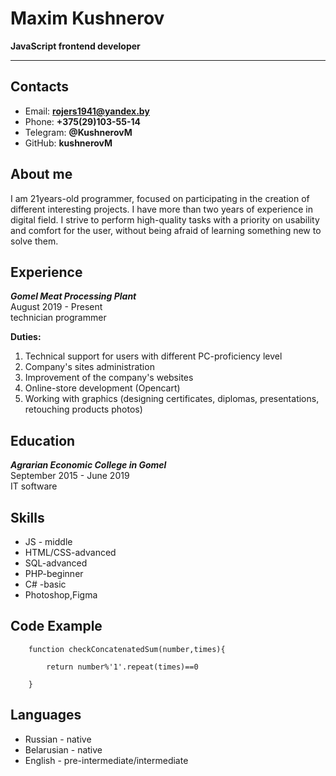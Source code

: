 # Maxim Kushnerov
**JavaScript frontend developer**
___
## Contacts
* Email: **rojers1941@yandex.by**
* Phone: **+375(29)103-55-14**
* Telegram: **@KushnerovM** 
* GitHub: **kushnerovM**

## About me
I am 21years-old programmer, focused on participating in the creation
of different interesting projects. I have more than two years of experience
in digital field. I strive to perform high-quality tasks with a priority
on usability and comfort for the user, without being afraid of learning
something new to solve them.
## Experience
_**Gomel Meat Processing Plant**_\
August 2019 - Present\
technician programmer

**Duties:**
1. Technical support for users with different PC-proficiency level
2. Company's sites administration
3. Improvement of the company's websites
4. Online-store development (Opencart)
5. Working with graphics (designing certificates, diplomas, presentations, retouching products photos)

## Education
**_Agrarian Economic College in Gomel_**\
September 2015  - June 2019\
IT software

## Skills

* JS - middle
* HTML/CSS-advanced
* SQL-advanced
* PHP-beginner
* C# -basic
* Photoshop,Figma

## Code Example
```
    function checkConcatenatedSum(number,times){
    
        return number%'1'.repeat(times)==0
        
    } 
```
## Languages
* Russian - native
* Belarusian - native
* English - pre-intermediate/intermediate

